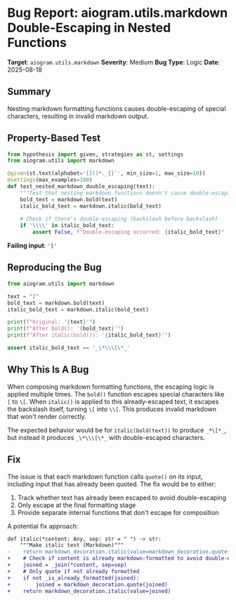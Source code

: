 # Bug Report: aiogram.utils.markdown Double-Escaping in Nested Functions

**Target**: `aiogram.utils.markdown`
**Severity**: Medium
**Bug Type**: Logic
**Date**: 2025-08-18

## Summary

Nesting markdown formatting functions causes double-escaping of special characters, resulting in invalid markdown output.

## Property-Based Test

```python
from hypothesis import given, strategies as st, settings
from aiogram.utils import markdown

@given(st.text(alphabet='[]()*._{}`', min_size=1, max_size=10))
@settings(max_examples=100)
def test_nested_markdown_double_escaping(text):
    """Test that nesting markdown functions doesn't cause double-escaping."""
    bold_text = markdown.bold(text)
    italic_bold_text = markdown.italic(bold_text)
    
    # Check if there's double-escaping (backslash before backslash)
    if '\\\\' in italic_bold_text:
        assert False, f"Double-escaping occurred: {italic_bold_text}"
```

**Failing input**: `'['`

## Reproducing the Bug

```python
from aiogram.utils import markdown

text = "["
bold_text = markdown.bold(text)
italic_bold_text = markdown.italic(bold_text)

print(f"Original: '{text}'")
print(f"After bold(): '{bold_text}'")
print(f"After italic(bold()): '{italic_bold_text}'")

assert italic_bold_text == '_\*\\\[\*_'
```

## Why This Is A Bug

When composing markdown formatting functions, the escaping logic is applied multiple times. The `bold()` function escapes special characters like `[` to `\[`. When `italic()` is applied to this already-escaped text, it escapes the backslash itself, turning `\[` into `\\[`. This produces invalid markdown that won't render correctly.

The expected behavior would be for `italic(bold(text))` to produce `_*\[*_`, but instead it produces `_\*\\\[\*_` with double-escaped characters.

## Fix

The issue is that each markdown function calls `quote()` on its input, including input that has already been quoted. The fix would be to either:

1. Track whether text has already been escaped to avoid double-escaping
2. Only escape at the final formatting stage
3. Provide separate internal functions that don't escape for composition

A potential fix approach:

```diff
def italic(*content: Any, sep: str = " ") -> str:
    """Make italic text (Markdown)"""
-    return markdown_decoration.italic(value=markdown_decoration.quote(_join(*content, sep=sep)))
+    # Check if content is already markdown-formatted to avoid double-escaping
+    joined = _join(*content, sep=sep)
+    # Only quote if not already formatted
+    if not _is_already_formatted(joined):
+        joined = markdown_decoration.quote(joined)
+    return markdown_decoration.italic(value=joined)
```